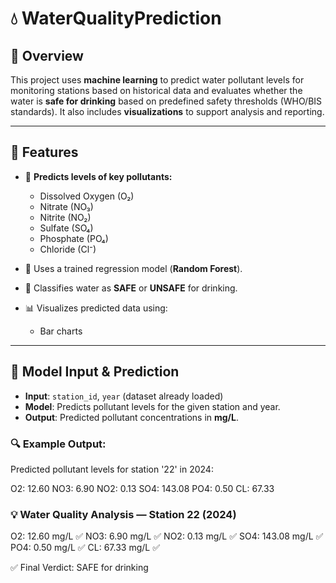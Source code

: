 # 💧 WaterQualityPrediction

## 📝 Overview
This project uses **machine learning** to predict water pollutant levels for monitoring stations based on historical data and evaluates whether the water is **safe for drinking** based on predefined safety thresholds (WHO/BIS standards). It also includes **visualizations** to support analysis and reporting.

---

## 📌 Features

- 🔬 **Predicts levels of key pollutants:**
  - Dissolved Oxygen (O₂)
  - Nitrate (NO₃)
  - Nitrite (NO₂)
  - Sulfate (SO₄)
  - Phosphate (PO₄)
  - Chloride (Cl⁻)

- 🧠 Uses a trained regression model (**Random Forest**).

- 🚦 Classifies water as **SAFE** or **UNSAFE** for drinking.

- 📊 Visualizes predicted data using:
  - Bar charts

---

## 🧬 Model Input & Prediction

- **Input**: `station_id`, `year` (dataset already loaded)
- **Model**: Predicts pollutant levels for the given station and year.
- **Output**: Predicted pollutant concentrations in **mg/L**.

### 🔍 Example Output:
Predicted pollutant levels for station '22' in 2024:

O2: 12.60
NO3: 6.90
NO2: 0.13
SO4: 143.08
PO4: 0.50
CL: 67.33


### 💡 Water Quality Analysis — Station 22 (2024)

O2: 12.60 mg/L ✅
NO3: 6.90 mg/L ✅
NO2: 0.13 mg/L ✅
SO4: 143.08 mg/L ✅
PO4: 0.50 mg/L ✅
CL: 67.33 mg/L ✅

✅ Final Verdict: SAFE for drinking
